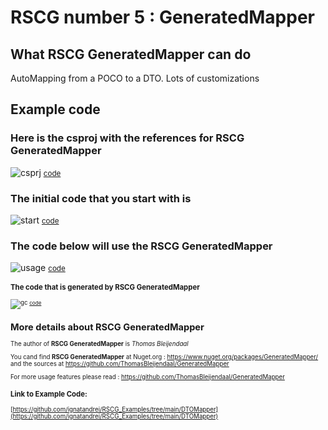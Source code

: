 
# RSCG number 5 : GeneratedMapper 


## What RSCG GeneratedMapper can do

AutoMapping from a POCO to a DTO. Lots of customizations

## Example code 

### Here is the csproj with the references for RSCG GeneratedMapper

![csprj](http://ignatandrei.github.io/RSCG_Examples/images/GeneratedMapper/The.csproj.png)
<small>
[code](http://ignatandrei.github.io/RSCG_Examples/images/GeneratedMapper/The.csproj)
</small>


### The initial code that you start with is 


![start](http://ignatandrei.github.io/RSCG_Examples/images/GeneratedMapper/ExistingCode.cs.png)
<small>
[code](http://ignatandrei.github.io/RSCG_Examples/images/GeneratedMapper/ExistingCode.cs)
</small>

### The code below will use the RSCG GeneratedMapper 

![usage](http://ignatandrei.github.io/RSCG_Examples/images/GeneratedMapper/Usage.cs.png)
<small>
[code](http://ignatandrei.github.io/RSCG_Examples/images/GeneratedMapper/Usage.cs)
<small>


###  The code that is generated by RSCG GeneratedMapper

![gc](http://ignatandrei.github.io/RSCG_Examples/images/GeneratedMapper/GeneratedCode.cs.png)
<small>
[code](http://ignatandrei.github.io/RSCG_Examples/images/GeneratedMapper/GeneratedCode.cs)
</small>


## More details about RSCG GeneratedMapper

The author of **RSCG GeneratedMapper** is *Thomas Bleijendaal*

You cand find **RSCG GeneratedMapper** at Nuget.org :    https://www.nuget.org/packages/GeneratedMapper/
and the sources at https://github.com/ThomasBleijendaal/GeneratedMapper

For more usage features please read : https://github.com/ThomasBleijendaal/GeneratedMapper 


### Link to Example Code: 

[https://github.com/ignatandrei/RSCG_Examples/tree/main/DTOMapper](https://github.com/ignatandrei/RSCG_Examples/tree/main/DTOMapper)





